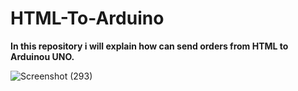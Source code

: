 # HTML-To-Arduino
**In this repository i will explain how can send orders from HTML to Arduinou UNO.**

![Screenshot (293)](https://user-images.githubusercontent.com/108824980/183158228-96ef4dbe-21a5-4a41-8a1f-046052f58c78.png)
